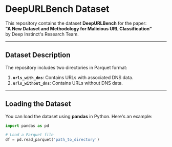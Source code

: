 # DeepURLBench Dataset

This repository contains the dataset **DeepURLBench** for the paper:  
**"A New Dataset and Methodology for Malicious URL Classification"**  
by Deep Instinct's Research Team.

---

## Dataset Description

The repository includes two directories in Parquet format:

1. **`urls_with_dns`**: Contains URLs with associated DNS data.
2. **`urls_without_dns`**: Contains URLs without DNS data.

---

## Loading the Dataset

You can load the dataset using **pandas** in Python. Here's an example:

```python
import pandas as pd

# Load a Parquet file
df = pd.read_parquet('path_to_directory')
